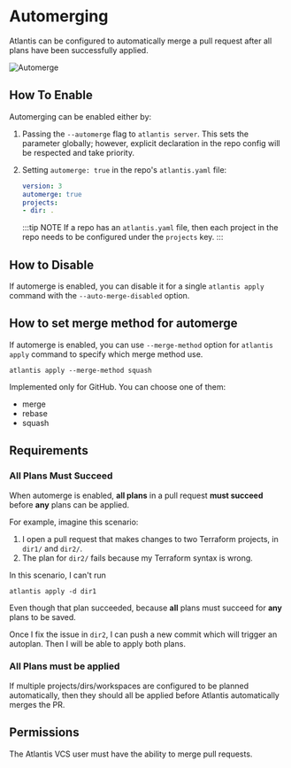 # Automerging

Atlantis can be configured to automatically merge a pull request after all plans have
been successfully applied.

![Automerge](./images/automerge.png)

## How To Enable

Automerging can be enabled either by:

1. Passing the `--automerge` flag to `atlantis server`. This sets the parameter globally; however, explicit declaration in the repo config will be respected and take priority.
1. Setting `automerge: true` in the repo's `atlantis.yaml` file:

    ```yaml
    version: 3
    automerge: true
    projects:
    - dir: .
    ```

    :::tip NOTE
    If a repo has an `atlantis.yaml` file, then each project in the repo needs
    to be configured under the `projects` key.
    :::

## How to Disable

If automerge is enabled, you can disable it for a single `atlantis apply`
command with the `--auto-merge-disabled` option.

## How to set merge method for automerge

If automerge is enabled, you can use `--merge-method` option
for `atlantis apply` command to specify which merge method use.

```shell
atlantis apply --merge-method squash
```

Implemented only for GitHub. You can choose one of them:
- merge
- rebase
- squash

## Requirements

### All Plans Must Succeed

When automerge is enabled, **all plans** in a pull request **must succeed** before
**any** plans can be applied.

For example, imagine this scenario:

1. I open a pull request that makes changes to two Terraform projects, in `dir1/`
   and `dir2/`.
1. The plan for `dir2/` fails because my Terraform syntax is wrong.

In this scenario, I can't run

```shell
atlantis apply -d dir1
```

Even though that plan succeeded, because **all** plans must succeed for **any** plans
to be saved.

Once I fix the issue in `dir2`, I can push a new commit which will trigger an
autoplan. Then I will be able to apply both plans.

### All Plans must be applied

If multiple projects/dirs/workspaces are configured to be planned automatically,
then they should all be applied before Atlantis automatically merges the PR.

## Permissions

The Atlantis VCS user must have the ability to merge pull requests.
